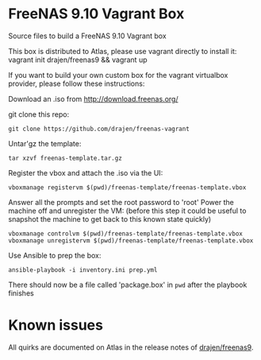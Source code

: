 # FreeNAS 9.10 Vagrant Box
Source files to build a FreeNAS 9.10 Vagrant box

This box is distributed to Atlas, please use vagrant directly to install it:
    vagrant init drajen/freenas9 && vagrant up

If you want to build your own custom box for the vagrant virtualbox provider, please follow these instructions:

Download an .iso from http://download.freenas.org/

git clone this repo:

    git clone https://github.com/drajen/freenas-vagrant

Untar'gz the template:

    tar xzvf freenas-template.tar.gz

Register the vbox and attach the .iso via the UI:

    vboxmanage registervm $(pwd)/freenas-template/freenas-template.vbox

Answer all the prompts and set the root password to 'root'
Power the machine off and unregister the VM: (before this step it could be useful to snapshot the machine to get back to this known state quickly)

    vboxmanage controlvm $(pwd)/freenas-template/freenas-template.vbox
    vboxmanage unregistervm $(pwd)/freenas-template/freenas-template.vbox

Use Ansible to prep the box:

    ansible-playbook -i inventory.ini prep.yml

There should now be a file called 'package.box' in `pwd` after the playbook finishes

# Known issues
All quirks are documented on Atlas in the release notes of [drajen/freenas9](https://atlas.hashicorp.com/drajen/boxes/freenas9).
